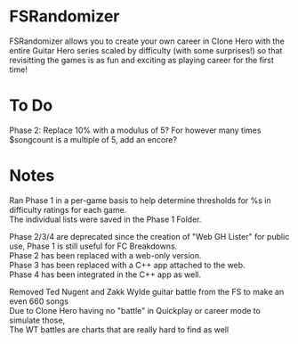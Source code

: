 # FSRandomizer
FSRandomizer allows you to create your own career in Clone Hero with the entire Guitar Hero series scaled by difficulty (with some surprises!) so that revisitting the games is as fun and exciting as playing career for the first time!

# To Do
Phase 2: Replace 10% with a modulus of 5? For however many times $songcount is a multiple of 5, add an encore?

# Notes

Ran Phase 1 in a per-game basis to help determine thresholds for %s in difficulty ratings for each game.\
The individual lists were saved in the Phase 1 Folder.

Phase 2/3/4 are deprecated since the creation of "Web GH Lister" for public use, Phase 1 is still useful for FC Breakdowns.\
Phase 2 has been replaced with a web-only version.\
Phase 3 has been replaced with a C++ app attached to the web.\
Phase 4 has been integrated in the C++ app as well.

Removed Ted Nugent and Zakk Wylde guitar battle from the FS to make an even 660 songs\
Due to Clone Hero having no "battle" in Quickplay or career mode to simulate those,\
The WT battles are charts that are really hard to find as well
